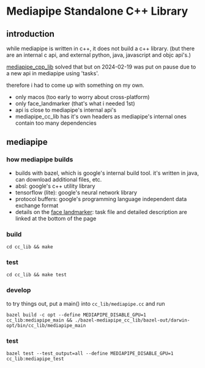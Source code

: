 # Mediapipe Standalone C++ Library

## introduction

while mediapipe is written in c++, it does not build a c++ library. (but there are an
internal c api, and external python, java, javascript and objc api's.)

[mediapipe_cpp_lib](https://github.com/purgeme/mediapipe_cpp_lib) solved that but
on 2024-02-19 was put on pause due to a new api in mediapipe using 'tasks'.

therefore i had to come up with something on my own.

* only macos (too early to worry about cross-platform)
* only face_landmarker (that's what i needed 1st)
* api is close to mediapipe's internal api's
* mediapipe_cc_lib has it's own headers as mediapipe's internal ones contain too many dependencies

## mediapipe

### how mediapipe builds

* builds with bazel, which is google's internal build tool. it's written in java, can download additional files, etc.
* absl: google's c++ utility library
* tensorflow (lite): google's neural network library
* protocol buffers: google's programming language independent
data exchange format
* details on the [face landmarker](https://developers.google.com/mediapipe/solutions/vision/face_landmarker): task file and detailed description are linked at the bottom of the page

### build

    cd cc_lib && make

### test

    cd cc_lib && make test

### develop

to try things out, put a main() into `cc_lib/mediapipe.cc` and run

    bazel build -c opt --define MEDIAPIPE_DISABLE_GPU=1 cc_lib:mediapipe_main && ./bazel-mediapipe_cc_lib/bazel-out/darwin-opt/bin/cc_lib/mediapipe_main

### test

    bazel test --test_output=all --define MEDIAPIPE_DISABLE_GPU=1 cc_lib:mediapipe_test
